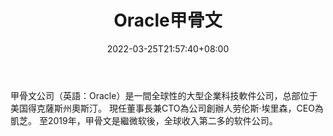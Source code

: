 ﻿---
weight: 
title: "Oracle甲骨文"
description: "甲骨文公司（英語：Oracle）是一間全球性的大型企業科技軟件公司，总部位于美国得克薩斯州奧斯汀。 現任董事長兼CTO為公司創辦人劳伦斯·埃里森，CEO為凱芝。 至2019年，甲骨文是繼微软後，全球收入第二多的软件公司。"
date: 2022-03-25T21:57:40+08:00
lastmod: 2022-03-25T16:45:40+08:00
draft: false
authors: ["Metabd"]
featuredImage: "601.png"
link: "https://www.oracle.com/cn/index.html"
tags: ["Oracle甲骨文","云计算"]
categories: ["navigation"]
navigation: ["云计算"]
lightgallery: true
toc: true
pinned: false
recommend: false
recommend1: false
---
甲骨文公司（英語：Oracle）是一間全球性的大型企業科技軟件公司，总部位于美国得克薩斯州奧斯汀。 現任董事長兼CTO為公司創辦人劳伦斯·埃里森，CEO為凱芝。 至2019年，甲骨文是繼微软後，全球收入第二多的软件公司。
